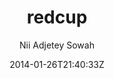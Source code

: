 ---
title: "redcup"
github: https://github.com/nadjetey/redcup
demo: http://nadjetey.github.io/redcup/
author: Nii Adjetey Sowah
draft: true
ssg:
  - Jekyll
cms:
  - No Cms
date: 2014-01-26T21:40:33Z
github_branch: master
---